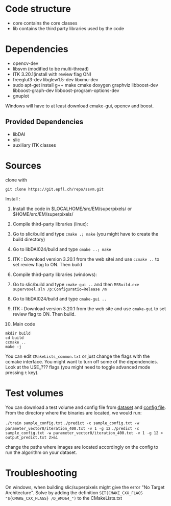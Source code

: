 Code structure
==============
* core contains the core classes
* lib contains the third party libraries used by the code
<!-- * tests contains implementation of algorithms -->
<!-- * tools contains different applications like SVM training, pixel/superpixel/supervoxel-based classification, graphcuts, ssvm... -->
<!-- * roc contains scripts to generate ROCs from prediction files (those files contains probabilities for each node or edge) -->

Dependencies
============
* opencv-dev
* libsvm (modified to be multi-thread)
* ITK 3.20.1(install with review flag ON)
* freeglut3-dev libglew1.5-dev libxmu-dev
* sudo apt-get install g++ make cmake doxygen graphviz libboost-dev libboost-graph-dev libboost-program-options-dev
* gnuplot

Windows will have to at least download cmake-gui, opencv and boost.


Provided Dependencies
---------------------
* libDAI
* slic
* auxiliary ITK classes

Sources
=======

clone with

`git clone https://git.epfl.ch/repo/ssvm.git`

Install :

1. Install the code in $LOCALHOME/src/EM/superpixels/ or $HOME/src/EM/superpixels/

2. Compile third-party libraries (linux):
  1. Go to slic/build and type `cmake .; make` (you might have to create the build directory)
  2. Go to libDAI024/build and type `cmake ..; make`
  3. ITK : Download version 3.20.1 from the web sitei and use `ccmake ..` to set review flag to ON. Then build

2. Compile third-party libraries (windows):
  1. Go to slic/build and type `cmake-gui ..` and then `MSBuild.exe supervoxel.sln /p:Configuratio=Release /m`
  2. Go to libDAI024/build and type `cmake-gui ..`
  3. ITK : Download version 3.20.1 from the web site and use `cmake-gui` to set review flag to ON. Then build.

3. Main code

```
mkdir build
cd build
ccmake ..
make -j
```

You can edit `CMakeLists_common.txt` or just change the flags with the ccmake interface.
You might want to turn off some of the dependencies. Look at the USE_??? flags (you might need to toggle advanced mode pressing `t` key).

Test volumes
============

You can download a test volume and config file from [dataset](https://documents.epfl.ch/groups/c/cv/cvlab-unit/www/data/testdata.zip) and [config file](./sampledata/sample_config.txt). From the directory where the binaries are located, we would run:

`./train sample_config.txt`
`./predict -c sample_config.txt -w parameter_vector0/iteration_400.txt -v 1 -g 12`
`./predict -c sample_config.txt -w parameter_vector0/iteration_400.txt -v 1 -g 12 > output_predict.txt 2>&1`

change the paths where images are located accordingly on the config to run the algorithm on your dataset.

Troubleshooting
===============

On windows, when building slic/superpixels might give the error "No Target Architecture". Solve by adding the definition `SET(CMAKE_CXX_FLAGS "${CMAKE_CXX_FLAGS} /D_AMD64_")` to the CMakeLists.txt



